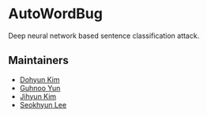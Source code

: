 # AutoWordBug
Deep neural network based sentence classification attack.

## Maintainers
* [Dohyun Kim](https://github.com/dha8102)
* [Guhnoo Yun](https://github.com/DoranLyong)
* [Jihyun Kim](https://github.com/rabBit64)
* [Seokhyun Lee](https://github.com/HenryLee97)
